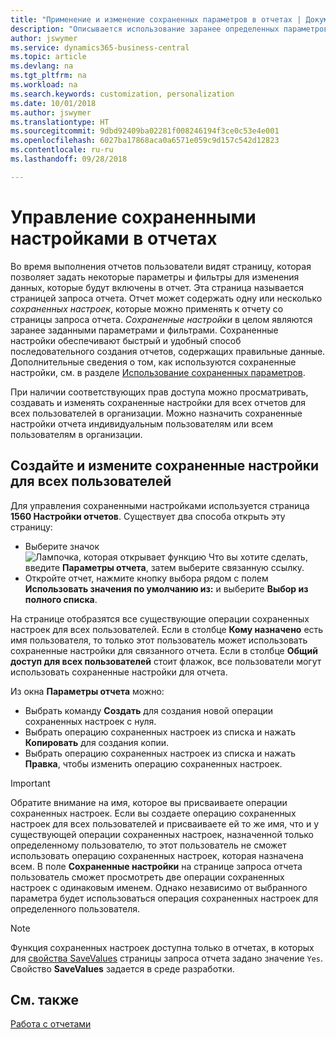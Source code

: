 ```yaml
---
title: "Применение и изменение сохраненных параметров в отчетах | Документы Майкрософт"
description: "Описывается использование заранее определенных параметров и фильтров для настройки отчета и формирования правильных данных."
author: jswymer
ms.service: dynamics365-business-central
ms.topic: article
ms.devlang: na
ms.tgt_pltfrm: na
ms.workload: na
ms.search.keywords: customization, personalization
ms.date: 10/01/2018
ms.author: jswymer
ms.translationtype: HT
ms.sourcegitcommit: 9dbd92409ba02281f008246194f3ce0c53e4e001
ms.openlocfilehash: 6027ba17868aca0a6571e059c9d157c542d12823
ms.contentlocale: ru-ru
ms.lasthandoff: 09/28/2018

---
```

# <a name="managing-saved-settings-on-reports"></a>Управление сохраненными настройками в отчетах
Во время выполнения отчетов пользователи видят страницу, которая позволяет задать некоторые параметры и фильтры для изменения данных, которые будут включены в отчет. Эта страница называется страницей запроса отчета. Отчет может содержать одну или несколько *сохраненных настроек*, которые можно применять к отчету со страницы запроса отчета. *Сохраненные настройки* в целом являются заранее заданными параметрами и фильтрами. Сохраненные настройки обеспечивают быстрый и удобный способ последовательного создания отчетов, содержащих правильные данные. Дополнительные сведения о том, как используются сохраненные настройки, см. в разделе [Использование сохраненных параметров](ui-work-report.md#SavedSettings).

При наличии соответствующих прав доступа можно просматривать, создавать и изменять сохраненные настройки для всех отчетов для всех пользователей в организации. Можно назначить сохраненные настройки отчета индивидуальным пользователям или всем пользователям в организации.

<!-- 
## Apply saved settings to a report
1. Open the report.

   The report request page appears.    
2. In the **Saved Settings** section of the page, set the **Name** field  to the saved settings that you want to use.

   The **Saved Settings** section only appears if the report has been run before or if there are existing saved settings entries. The saved settings entry called **Last used options and filters** is always available. These settings are the option and filter values that were used the last time you ran the report.

-->

## <a name="create-and-modify-saved-settings-for-all-users"></a>Создайте и измените сохраненные настройки для всех пользователей
Для управления сохраненными настройками используется страница **1560 Настройки отчетов**. Существует два способа открыть эту страницу:
-   Выберите значок ![Лампочка, которая открывает функцию Что вы хотите сделать](media/ui-search/search_small.png "Что вы хотите сделать"), введите **Параметры отчета**, затем выберите связанную ссылку.
-   Откройте отчет, нажмите кнопку выбора рядом с полем **Использовать значения по умолчанию из:** и выберите **Выбор из полного списка**.

На странице отобразятся все существующие операции сохраненных настроек для всех пользователей. Если в столбце **Кому назначено** есть имя пользователя, то только этот пользователь может использовать сохраненные настройки для связанного отчета. Если в столбце **Общий доступ для всех пользователей** стоит флажок, все пользователи могут использовать сохраненные настройки для отчета.

Из окна **Параметры отчета** можно:
-   Выбрать команду **Создать** для создания новой операции сохраненных настроек с нуля.
-   Выбрать операцию сохраненных настроек из списка и нажать **Копировать** для создания копии.
-   Выбрать операцию сохраненных настроек из списка и нажать **Правка**, чтобы изменить операцию сохраненных настроек.


> [!Important]
> Обратите внимание на имя, которое вы присваиваете операции сохраненных настроек. Если вы создаете операцию сохраненных настроек для всех пользователей и присваиваете ей то же имя, что и у существующей операции сохраненных настроек, назначенной только определенному пользователю, то этот пользователь не сможет использовать операцию сохраненных настроек, которая назначена всем.  В поле **Сохраненные настройки** на странице запроса отчета пользователь сможет просмотреть две операции сохраненных настроек с одинаковым именем. Однако независимо от выбранного параметра будет использоваться операция сохраненных настроек для определенного пользователя.

> [!NOTE]
> Функция сохраненных настроек доступна только в отчетах, в которых для [свойства SaveValues](https://docs.microsoft.com/en-us/dynamics-nav/savevalues-property) страницы запроса отчета задано значение `Yes`. Свойство **SaveValues** задается в среде разработки.  

## <a name="see-also"></a>См. также
[Работа с отчетами](ui-work-report.md)  

